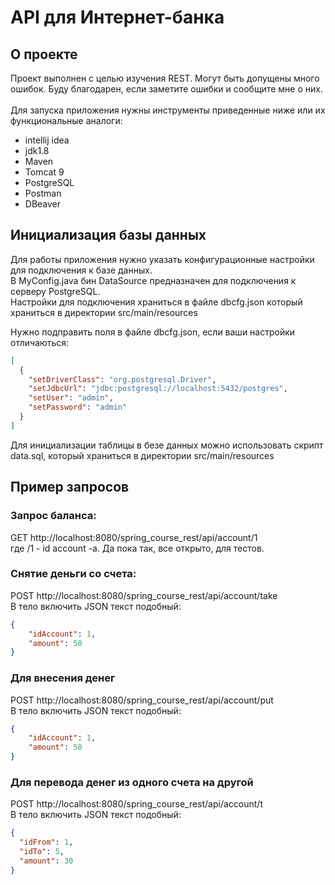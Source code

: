 # API для Интернет-банка
## О проекте
Проект выполнен с целью изучения REST. 
Могут быть допущены много ошибок. 
Буду благодарен, если заметите ошибки и сообщите мне о них.<br/>
<br/>
Для запуска приложения нужны инструменты приведенные ниже или их функциональные аналоги:
* intellij idea
* jdk1.8
* Maven
* Tomcat 9
* PostgreSQL
* Postman
* DBeaver

## Инициализация базы данных
Для работы приложения нужно указать конфигурационные настройки для подключения к базе данных.<br/>
В MyConfig.java бин DataSource предназначен для подключения к серверу PostgreSQL.<br/>
Настройки для подключения храниться в файле dbcfg.json который храниться в директории src/main/resources<br/>

Нужно подправить поля в файле dbcfg.json, если ваши настройки отличаються:
```json
[
  {
    "setDriverClass": "org.postgresql.Driver",
    "setJdbcUrl": "jdbc:postgresql://localhost:5432/postgres",
    "setUser": "admin",
    "setPassword": "admin"
  }
]
```

Для инициализации таблицы в безе данных можно использовать скрипт data.sql, который храниться в директории src/main/resources

## Пример запросов
### Запрос баланса:
GET http://localhost:8080/spring_course_rest/api/account/1 <br/>
где /1 - id account -а. Да пока так, все открыто, для тестов.
### Снятие деньги со счета: 
POST http://localhost:8080/spring_course_rest/api/account/take <br/>
В тело включить JSON текст подобный:
```json
{
    "idAccount": 1,
    "amount": 50
}
```
### Для внесения денег
POST http://localhost:8080/spring_course_rest/api/account/put <br/>
В тело включить JSON текст подобный:
```json
{
    "idAccount": 1,
    "amount": 50
}
```
### Для перевода денег из одного счета на другой
POST http://localhost:8080/spring_course_rest/api/account/t <br/>
В тело включить JSON текст подобный:
```json
{
  "idFrom": 1,
  "idTo": 5,
  "amount": 30
}
```


